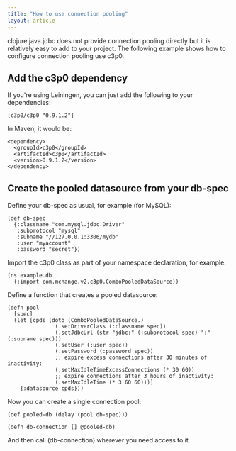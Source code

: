 ```yaml
---
title: "How to use connection pooling"
layout: article
---
```


clojure.java.jdbc does not provide connection pooling directly but it is relatively easy to add to your project. The following example shows how to configure connection pooling use c3p0.
## Add the c3p0 dependency
If you're using Leiningen, you can just add the following to your dependencies:

    [c3p0/c3p0 "0.9.1.2"]

In Maven, it would be:

    <dependency>
      <groupId>c3p0</groupId>
      <artifactId>c3p0</artifactId>
      <version>0.9.1.2</version>
    </dependency>

## Create the pooled datasource from your db-spec
Define your db-spec as usual, for example (for MySQL):

    (def db-spec 
      {:classname "com.mysql.jdbc.Driver"
       :subprotocol "mysql"
       :subname "//127.0.0.1:3306/mydb"
       :user "myaccount"
       :password "secret"})

Import the c3p0 class as part of your namespace declaration, for example:

    (ns example.db
      (:import com.mchange.v2.c3p0.ComboPooledDataSource))

Define a function that creates a pooled datasource:

    (defn pool
      [spec]
      (let [cpds (doto (ComboPooledDataSource.)
                   (.setDriverClass (:classname spec)) 
                   (.setJdbcUrl (str "jdbc:" (:subprotocol spec) ":" (:subname spec)))
                   (.setUser (:user spec))
                   (.setPassword (:password spec))
                   ;; expire excess connections after 30 minutes of inactivity:
                   (.setMaxIdleTimeExcessConnections (* 30 60))
                   ;; expire connections after 3 hours of inactivity:
                   (.setMaxIdleTime (* 3 60 60)))] 
        {:datasource cpds}))

Now you can create a single connection pool:

    (def pooled-db (delay (pool db-spec)))
    
    (defn db-connection [] @pooled-db)

And then call (db-connection) wherever you need access to it.
